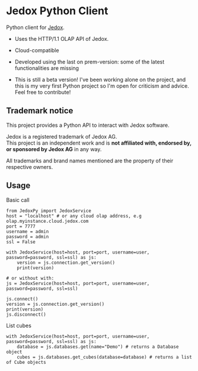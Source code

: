 # Jedox Python Client

Python client for [Jedox](https://www.jedox.com/).
* Uses the HTTP/1.1 OLAP API of Jedox.
* Cloud-compatible
* Developed using the last on prem-version: some of the latest functionalities are missing

* This is still a beta version! I've been working alone on the project, and this is my very first Python project so I'm open for criticism and advice. Feel free to contribute!

## Trademark notice

This project provides a Python API to interact with Jedox software.

Jedox is a registered trademark of Jedox AG.  
This project is an independent work and is **not affiliated with, endorsed by, or sponsored by Jedox AG** in any way.

All trademarks and brand names mentioned are the property of their respective owners.

## Usage

Basic call
```
from JedoxPy import JedoxService
host = "localhost" # or any cloud olap address, e.g olap.myinstance.cloud.jedox.com
port = 7777
username = admin
password = admin
ssl = False

with JedoxService(host=host, port=port, username=user, password=password, ssl=ssl) as js:
    version = js.connection.get_version()
    print(version)

# or without with:
js = JedoxService(host=host, port=port, username=user, password=password, ssl=ssl)

js.connect()
version = js.connection.get_version()
print(version)
js.disconnect()
```

List cubes
```
with JedoxService(host=host, port=port, username=user, password=password, ssl=ssl) as js:
    database = js.databases.get(name="Demo") # returns a Database object
    cubes = js.databases.get_cubes(database=database) # returns a list of Cube objects
```





